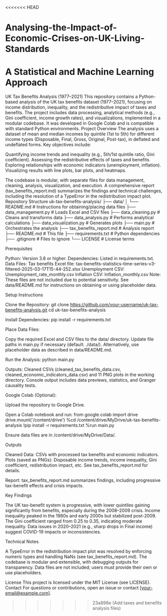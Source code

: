 <<<<<<< HEAD
# Analysing-the-Impact-of-Economic-Crises-on-UK-Living-Standards
A Statistical and Machine Learning Approach
=======
UK Tax Benefits Analysis (1977–2021)
This repository contains a Python-based analysis of the UK tax benefits dataset (1977–2021), focusing on income distribution, inequality, and the redistributive impact of taxes and benefits. The project includes data processing, analytical methods (e.g., Gini coefficient, income growth rates), and visualizations, implemented in a modular codebase. It was developed in Google Colab and is compatible with standard Python environments.
Project Overview
The analysis uses a dataset of mean and median incomes by quintile (1st to 5th) for different income types (Disposable, Final, Gross, Original, Post-tax), in deflated and undeflated forms. Key objectives include:

Quantifying income trends and inequality (e.g., 5th/1st quintile ratio, Gini coefficient).
Assessing the redistributive effects of taxes and benefits.
Exploring relationships with economic indicators (unemployment, inflation).
Visualizing results with line plots, bar plots, and heatmaps.

The codebase is modular, with separate files for data management, cleaning, analysis, visualization, and execution. A comprehensive report (tax_benefits_report.md) summarizes the findings and technical challenges, including the resolution of a TypeError in the redistribution impact plot.
Repository Structure
uk-tax-benefits-analysis/
├── data/
│   └── README.md               # Instructions for obtaining/placing data files
├── data_management.py         # Loads Excel and CSV files
├── data_cleaning.py           # Cleans and transforms data
├── data_analysis.py           # Performs analytical calculations
├── data_visualization.py      # Generates plots
├── main.py                    # Orchestrates the analysis
├── tax_benefits_report.md     # Analysis report
├── README.md                  # This file
├── requirements.txt           # Python dependencies
├── .gitignore                 # Files to ignore
└── LICENSE                    # License terms

Prerequisites

Python: Version 3.8 or higher.
Dependencies: Listed in requirements.txt.
Data Files:
Tax benefits Excel file: tax-benefits-statistics-time-series-v3-filtered-2025-03-17T15-44-252.xlsx
Unemployment CSV: Unemployment_rate_monthly.csv
Inflation CSV: Inflation_monthly.csv
Note: These files are not included due to potential sensitivity. See data/README.md for instructions on obtaining or using placeholder data.



Setup Instructions

Clone the Repository:
git clone https://github.com/your-username/uk-tax-benefits-analysis.git
cd uk-tax-benefits-analysis


Install Dependencies:
pip install -r requirements.txt


Place Data Files:

Copy the required Excel and CSV files to the data/ directory.
Update file paths in main.py if necessary (default: ./data/).
Alternatively, use placeholder data as described in data/README.md.


Run the Analysis:
python main.py


Outputs: Cleaned CSVs (cleaned_tax_benefits_data.csv, cleaned_economic_indicators_data.csv) and 11 PNG plots in the working directory.
Console output includes data previews, statistics, and Granger causality tests.


Google Colab (Optional):

Upload the repository to Google Drive.

Open a Colab notebook and run:
from google.colab import drive
drive.mount('/content/drive')
%cd /content/drive/MyDrive/uk-tax-benefits-analysis
!pip install -r requirements.txt
%run main.py


Ensure data files are in /content/drive/MyDrive/Data/.




Outputs

Cleaned Data: CSVs with processed tax benefits and economic indicators.
Plots (saved as PNGs):
Disposable income trends, income inequality, Gini coefficient, redistribution impact, etc.
See tax_benefits_report.md for details.


Report: tax_benefits_report.md summarizes findings, including progressive tax-benefit effects and crisis impacts.

Key Findings

The UK tax-benefit system is progressive, with lower quintiles gaining significantly from benefits, especially during the 2008–2009 crisis.
Income inequality peaked in the 1980s and early 2000s but stabilized post-2009.
The Gini coefficient ranged from 0.25 to 0.35, indicating moderate inequality.
Data issues in 2020–2021 (e.g., sharp drops in Final income) suggest COVID-19 impacts or inconsistencies.

Technical Notes

A TypeError in the redistribution impact plot was resolved by enforcing numeric types and handling NaNs (see tax_benefits_report.md).
The codebase is modular and extensible, with debugging outputs for transparency.
Data files are not included; users must provide their own or use placeholders.

License
This project is licensed under the MIT License (see LICENSE).
Contact
For questions or contributions, open an issue or contact [your-email@example.com].
>>>>>>> 23a898e (Add taxes and benefits analysis files)
